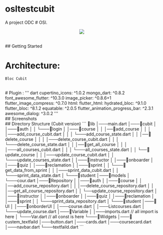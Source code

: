 # osltestcubit

A project ODC # OSl.
<p align="center">
<img src="https://img.shields.io/github/last-commit/odc-student/learning-management-system-mobile?label=Last%20commit">
</p>
<br/>
## Getting Started

# Architecture:

    Bloc Cubit

<br/>
# Plugin :
''' dart
    cupertino_icons: ^1.0.2
    mongo_dart: ^0.8.2
    font_awesome_flutter: ^10.3.0
    image_picker: ^0.8.6+1
    flutter_image_compress: ^0.7.0
    html:
    flutter_html:
    hydrated_bloc: ^9.1.0
    flutter_bloc: ^8.1.2
    equatable: ^2.0.5
    flutter_animation_progress_bar: ^2.3.1
    awesome_dialog: ^3.0.2
'''
<br/>
## Screenshots

<br/>
## Directory Structure (Cubit version)
```
📂lib
 │───main.dart  
 │───📂cubit
 │   │───📂auth
 │   │   └───📂login
 │   │───📂course
 │   │   │──📂add_course
 │   │   │   │───add_course_cubit.dart
 │   │   │   └───add_course_state.dart
 │   │   │──📂delete_course
 │   │   │   │───delete_course_cubit.dart
 │   │   │   └───delete_course_state.dart
 │   │   │──📂get_all_course
 │   │   │   │───all_courses_cubit.dart
 │   │   │   └───all_courses_state.dart
 │   │   └──📂update_course
 │   │      │───update_course_cubit.dart
 │   │      └───update_courses_state.dart
 │   │───📂instructor
 │   │───📂onboarder
 │   │───📂quiz
 │   │───📂reclamation
 │   │───📂sprint
 │   │   └───📂get_data_from_sprint
 │   │       │───sprint_data_cubit.dart
 │   │       └───sprint_data_state.dart
 │   └───📂student
 │───📂models
 │   └───cour.dart
 │───📂Repository
 │   │───📂auth
 │   │───📂course
 │   │   │──add_course_repository.dart
 │   │   │──delete_course_repository.dart
 │   │   │──get_all_course_repository.dart
 │   │   └──update_course_repository.dart
 │   │───📂instructor
 │   │───📂onboarder
 │   │───📂quiz
 │   │───📂reclamation
 │   │───📂sprint
 │   │   └───sprint_data_repository.dart
 │   └───📂student
 │───📂UI
 │   │───📂onborderUI
 │   │───course.dart
 │   │───Listcourses.dart
 │   └───update_course.dart
 │───📂Variable
 │   │───imports.dart  // all import is here
 │   └───Var.dart      // all const is here
 └───📂Widgets
     │───📂custem_textfaild
     │───button.dart
     │───cards.dart
     │───coursecard.dart
     │───navbar.dart
     └───textfaild.dart
```
